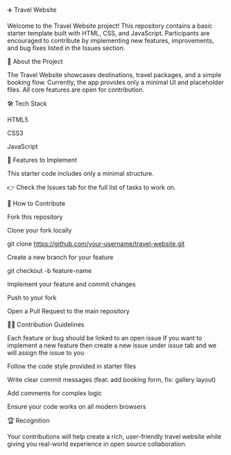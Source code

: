 ✈️ Travel Website

Welcome to the Travel Website project!
This repository contains a basic starter template built with HTML, CSS, and JavaScript. Participants are encouraged to contribute by implementing new features, improvements, and bug fixes listed in the Issues section.

🚀 About the Project

The Travel Website showcases destinations, travel packages, and a simple booking flow. Currently, the app provides only a minimal UI and placeholder files.
All core features are open for contribution.

🛠️ Tech Stack

HTML5

CSS3

JavaScript 

📌 Features to Implement

This starter code includes only a minimal structure.

👉 Check the Issues tab for the full list of tasks to work on.

🤝 How to Contribute

Fork this repository

Clone your fork locally

git clone https://github.com/your-username/travel-website.git


Create a new branch for your feature

git checkout -b feature-name


Implement your feature and commit changes

Push to your fork

Open a Pull Request to the main repository

🧑‍💻 Contribution Guidelines

Each feature or bug should be linked to an open issue
If you want to implement a new feature then create a new issue under issue tab and we will assign the issue to you

Follow the code style provided in starter files

Write clear commit messages (feat: add booking form, fix: gallery layout)

Add comments for complex logic

Ensure your code works on all modern browsers

🏆 Recognition

Your contributions will help create a rich, user-friendly travel website while giving you real-world experience in open source collaboration.

